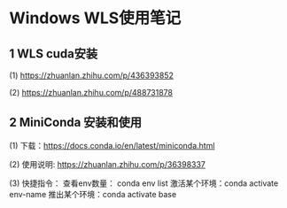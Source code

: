 # Windows WLS使用笔记
## 1 WLS cuda安装
(1) https://zhuanlan.zhihu.com/p/436393852

(2) https://zhuanlan.zhihu.com/p/488731878

## 2 MiniConda 安装和使用
(1) 下载：https://docs.conda.io/en/latest/miniconda.html 

(2) 使用说明: https://zhuanlan.zhihu.com/p/36398337
 
(3) 快捷指令：
        查看env数量： conda env list
        激活某个环境：conda activate env-name
        推出某个环境：conda activate base
